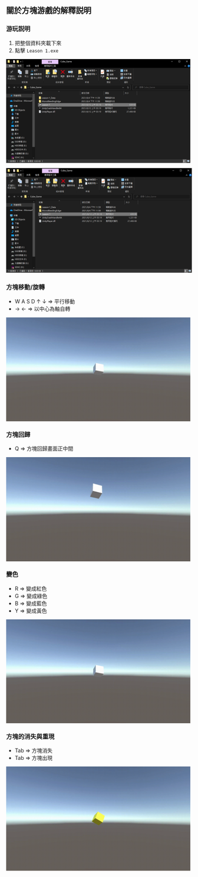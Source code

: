 ## 關於方塊游戲的解釋説明

### 游玩説明

1. 把整個資料夾載下來
2. 點擊 `Leason 1.exe`

<img align="center" alt="GIF" src="https://github.com/CalvinWan0101/Unity-Project/blob/main/Cube_Game/GIF/Guide.png" width="500"  />

![](https://github.com/CalvinWan0101/Unity-Project/blob/main/Cube_Game/GIF/Guide.png)

### 方塊移動/旋轉

- W A S D ↑ ↓ ⇒ 平行移動
- → ← ⇒ 以中心為軸自轉

<!-- ![](https://github.com/CalvinWan0101/Unity-Project/blob/main/Cube_Game/GIF/Move.gif) -->

<img align="center" alt="GIF" src="https://github.com/CalvinWan0101/Unity-Project/blob/main/Cube_Game/GIF/Move.gif" width="500"  />

### 方塊回歸

- Q ⇒ 方塊回歸畫面正中間

<!-- ![](https://github.com/CalvinWan0101/Unity-Project/blob/main/Cube_Game/GIF/Back.gif) -->

<img align="center" alt="GIF" src="https://github.com/CalvinWan0101/Unity-Project/blob/main/Cube_Game/GIF/Back.gif" width="500"  />

### 變色

- R ⇒ 變成紅色
- G ⇒ 變成綠色
- B ⇒ 變成藍色
- Y ⇒ 變成黃色

<!-- ![](https://github.com/CalvinWan0101/Unity-Project/blob/main/Cube_Game/GIF/Color.gif) -->

<img align="center" alt="GIF" src="https://github.com/CalvinWan0101/Unity-Project/blob/main/Cube_Game/GIF/Color.gif" width="500"  />

### 方塊的消失與重現
- Tab ⇒ 方塊消失
- Tab ⇒ 方塊出現

<!-- ![](https://github.com/CalvinWan0101/Unity-Project/blob/main/Cube_Game/GIF/Disappear.gif) -->

<img align="center" alt="GIF" src="https://github.com/CalvinWan0101/Unity-Project/blob/main/Cube_Game/GIF/Disappear.gif" width="500"  />
